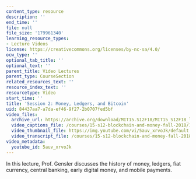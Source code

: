 ```yaml
---
content_type: resource
description: ''
end_time: ''
file: null
file_size: '179961340'
learning_resource_types:
- Lecture Videos
license: https://creativecommons.org/licenses/by-nc-sa/4.0/
ocw_type: ''
optional_tab_title: ''
optional_text: ''
parent_title: Video Lectures
parent_type: CourseSection
related_resources_text: ''
resource_index_text: ''
resourcetype: Video
start_time: ''
title: 'Session 2: Money, Ledgers, and Bitcoin'
uid: 84437aa7-a7da-ef46-9f27-2b0707fed5bf
video_files:
  archive_url: https://archive.org/download/MIT15.S12F18/MIT15_S12F18_lec02_300k.mp4
  video_captions_file: /courses/15-s12-blockchain-and-money-fall-2018/15e74d93b99f5d7db9e7bf3faecacdec_5auv_xrvoJk.vtt
  video_thumbnail_file: https://img.youtube.com/vi/5auv_xrvoJk/default.jpg
  video_transcript_file: /courses/15-s12-blockchain-and-money-fall-2018/80a4923ef3b787cb9fd3d5ff74c8d4f3_5auv_xrvoJk.pdf
video_metadata:
  youtube_id: 5auv_xrvoJk
---
```


In this lecture, Prof. Gensler discusses the history of money, ledgers, fiat currency, central banking, early digital money, and mobile payments.

